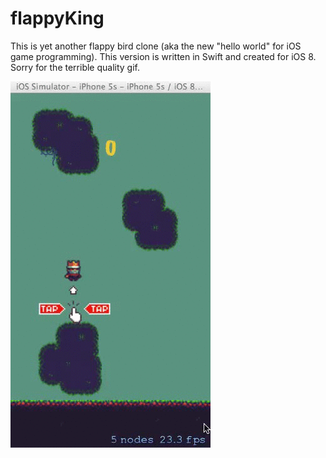flappyKing
==========


This is yet another flappy bird clone (aka the new "hello world" for iOS game programming). This version is written 
in Swift and created for iOS 8. Sorry for the terrible quality gif. 

![Demo](https://github.com/philipcressler/flappyKing/blob/master/demoflappyKing.gif)

